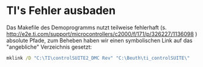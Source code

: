 # TI's Fehler ausbaden

Das Makefile des Demoprogramms nutzt teilweise fehlerhaft (s. http://e2e.ti.com/support/microcontrollers/c2000/f/171/p/326227/1136098 ) absolute Pfade, zum Beheben haben wir einen symbolischen Link auf das "angebliche" Verzeichnis gesetzt:

```cmd
mklink /D "C:\TI\controlSUITE2_DMC Rev" "C:\Beuth\ti_controlSUITE\"
```